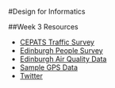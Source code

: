 #Design for Informatics

##Week 3 Resources

* [CEPATS Traffic Survey]()
* [Edinburgh People Survey]()
* [Edinburgh Air Quality Data]()
* [Sample GPS Data]()
* [Twitter]()


